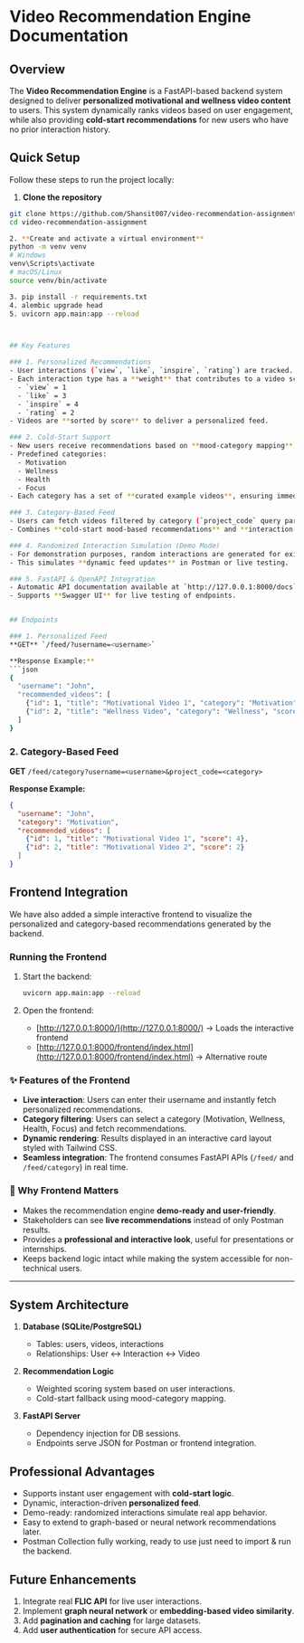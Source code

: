 # Video Recommendation Engine Documentation

## Overview
The **Video Recommendation Engine** is a FastAPI-based backend system designed to deliver **personalized motivational and wellness video content** to users. This system dynamically ranks videos based on user engagement, while also providing **cold-start recommendations** for new users who have no prior interaction history.

## Quick Setup

Follow these steps to run the project locally:

1. **Clone the repository**  
```bash
git clone https://github.com/Shansit007/video-recommendation-assignment.git
cd video-recommendation-assignment

2. **Create and activate a virtual environment**
python -m venv venv
# Windows
venv\Scripts\activate
# macOS/Linux
source venv/bin/activate

3. pip install -r requirements.txt
4. alembic upgrade head
5. uvicorn app.main:app --reload



## Key Features

### 1. Personalized Recommendations
- User interactions (`view`, `like`, `inspire`, `rating`) are tracked.
- Each interaction type has a **weight** that contributes to a video score:
  - `view` = 1  
  - `like` = 3  
  - `inspire` = 4  
  - `rating` = 2  
- Videos are **sorted by score** to deliver a personalized feed.

### 2. Cold-Start Support
- New users receive recommendations based on **mood-category mapping**, even before any interaction.
- Predefined categories:
  - Motivation
  - Wellness
  - Health
  - Focus
- Each category has a set of **curated example videos**, ensuring immediate engagement.

### 3. Category-Based Feed
- Users can fetch videos filtered by category (`project_code` query parameter).
- Combines **cold-start mood-based recommendations** and **interaction-weighted scores**.

### 4. Randomized Interaction Simulation (Demo Mode)
- For demonstration purposes, random interactions are generated for existing users.
- This simulates **dynamic feed updates** in Postman or live testing.

### 5. FastAPI & OpenAPI Integration
- Automatic API documentation available at `http://127.0.0.1:8000/docs`.
- Supports **Swagger UI** for live testing of endpoints.


## Endpoints

### 1. Personalized Feed
**GET** `/feed/?username=<username>`

**Response Example:**
```json
{
  "username": "John",
  "recommended_videos": [
    {"id": 1, "title": "Motivational Video 1", "category": "Motivation", "score": 4},
    {"id": 2, "title": "Wellness Video", "category": "Wellness", "score": 2}
  ]
}
````

### 2. Category-Based Feed

**GET** `/feed/category?username=<username>&project_code=<category>`

**Response Example:**

```json
{
  "username": "John",
  "category": "Motivation",
  "recommended_videos": [
    {"id": 1, "title": "Motivational Video 1", "score": 4},
    {"id": 2, "title": "Motivational Video 2", "score": 2}
  ]
}
```
## Frontend Integration

We have also added a simple interactive frontend to visualize the personalized and category-based recommendations generated by the backend.

### Running the Frontend

1. Start the backend:

   ```bash
   uvicorn app.main:app --reload
   ```
2. Open the frontend:

   * [http://127.0.0.1:8000/](http://127.0.0.1:8000/) → Loads the interactive frontend
   * [http://127.0.0.1:8000/frontend/index.html](http://127.0.0.1:8000/frontend/index.html) → Alternative route

### ✨ Features of the Frontend

* **Live interaction**: Users can enter their username and instantly fetch personalized recommendations.
* **Category filtering**: Users can select a category (Motivation, Wellness, Health, Focus) and fetch recommendations.
* **Dynamic rendering**: Results displayed in an interactive card layout styled with Tailwind CSS.
* **Seamless integration**: The frontend consumes FastAPI APIs (`/feed/` and `/feed/category`) in real time.

### 🎯 Why Frontend Matters

* Makes the recommendation engine **demo-ready and user-friendly**.
* Stakeholders can see **live recommendations** instead of only Postman results.
* Provides a **professional and interactive look**, useful for presentations or internships.
* Keeps backend logic intact while making the system accessible for non-technical users.

---

## System Architecture

1. **Database (SQLite/PostgreSQL)**

   * Tables: users, videos, interactions
   * Relationships: User ↔ Interaction ↔ Video

2. **Recommendation Logic**

   * Weighted scoring system based on user interactions.
   * Cold-start fallback using mood-category mapping.

3. **FastAPI Server**

   * Dependency injection for DB sessions.
   * Endpoints serve JSON for Postman or frontend integration.


## Professional Advantages

* Supports instant user engagement with **cold-start logic**.
* Dynamic, interaction-driven **personalized feed**.
* Demo-ready: randomized interactions simulate real app behavior.
* Easy to extend to graph-based or neural network recommendations later.
* Postman Collection fully working, ready to use just need to import & run the backend.

## Future Enhancements

1. Integrate real **FLIC API** for live user interactions.
2. Implement **graph neural network** or **embedding-based video similarity**.
3. Add **pagination and caching** for large datasets.
4. Add **user authentication** for secure API access.


